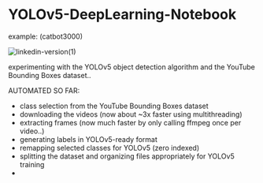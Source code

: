 # YOLOv5-DeepLearning-Notebook

example: (catbot3000)

![linkedin-version(1)](https://github.com/c-w-a/YOLOv5-DeepLearning-Notebook/assets/108597555/0874883d-046b-489e-9ede-a67f55448546)

experimenting with the YOLOv5 object detection algorithm and the YouTube Bounding Boxes dataset..

AUTOMATED SO FAR:
- class selection from the YouTube Bounding Boxes dataset
- downloading the videos (now about ~3x faster using multithreading)
- extracting frames (now much faster by only calling ffmpeg once per video..)
- generating labels in YOLOv5-ready format
- remapping selected classes for YOLOv5 (zero indexed)
- splitting the dataset and organizing files appropriately for YOLOv5 training
- 
